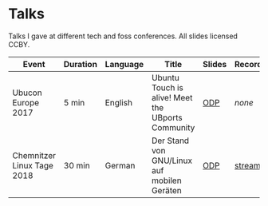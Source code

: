 # Talks

Talks I gave at different tech and foss conferences. All slides licensed CCBY.

| Event                      | Duration | Language | Title                                             | Slides   | Recording   |
|----------------------------|----------|----------|---------------------------------------------------|----------|-------------|
| Ubucon Europe 2017         | 5 min    | English  | Ubuntu Touch is alive! Meet the UBports Community | [ODP][1] | *none*      |
| Chemnitzer Linux Tage 2018 | 30 min   | German   | Der Stand von GNU/Linux auf mobilen Geräten       | [ODP][2] | [stream][3] |

[1]: ubucon-2017-english.odp
[2]: clt-2018-german.odp
[3]: https://chemnitzer.linux-tage.de/2018/de/programm/beitrag/289
